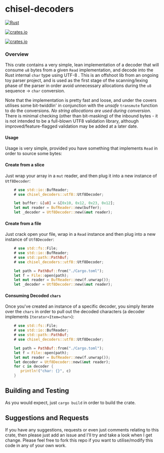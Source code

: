 
# chisel-decoders

[![Rust](https://github.com/jonnycoombes/chisel-decoders/actions/workflows/rust.yml/badge.svg)](https://github.com/jonnycoombes/chisel-decoders/actions/workflows/rust.yml)

[![crates.io](https://img.shields.io/crates/v/chisel-decoders.svg)](https://crates.io/crates/chisel-decoders)

[![crates.io](https://img.shields.io/crates/l/chisel-decoders.svg)](https://crates.io/crates/chisel-decoders)

### Overview

This crate contains a very simple, lean implementation of a decoder that will consume `u8` bytes from a given
`Read` implementation, and decode into the Rust internal `char` type using UTF-8 . This is an offshoot lib from an
ongoing toy parser project, and is used as the first stage of the scanning/lexing phase of the parser in order avoid
unnecessary allocations during the `u8` sequence -> `char` conversion.

Note that the implementation is pretty fast and loose, and under the covers utilises some bit-twiddlin' in
conjunction with the *unsafe* `transmute` function to do the conversions. *No string allocations are used during
conversion*. There is minimal checking (other than bit-masking) of the inbound bytes - it is not intended to be
a full-blown UTF8 validation library, although improved/feature-flagged validation may be added at a later date.

#### Usage

Usage is very simple, provided you have something that implements `Read` in order to source some bytes:

#### Create from a slice

Just wrap your array in a `mut` reader, and then plug it into a new instance of `Utf8Decoder`:

```rust
    # use std::io::BufReader;
    # use chisel_decoders::utf8::Utf8Decoder;

    let buffer: &[u8] = &[0x10, 0x12, 0x23, 0x12];
    let mut reader = BufReader::new(buffer);
    let _decoder = Utf8Decoder::new(&mut reader);
```

#### Create from a file

Just crack open your file, wrap in a `Read` instance and then plug into a new instance of `Utf8Decoder`:

```rust
    # use std::fs::File;
    # use std::io::BufReader;
    # use std::path::PathBuf;
    # use chisel_decoders::utf8::Utf8Decoder;

    let path = PathBuf::from("./Cargo.toml");
    let f = File::open(path);
    let mut reader = BufReader::new(f.unwrap());
    let _decoder = Utf8Decoder::new(&mut reader);
```
#### Consuming Decoded `chars`

Once you've created an instance of a specific decoder, you simply iterate over the `chars` in
order to pull out the decoded characters (a decoder implements `Iterator<Item=char>`):

```rust
    # use std::fs::File;
    # use std::io::BufReader;
    # use std::path::PathBuf;
    # use chisel_decoders::utf8::Utf8Decoder;

    let path = PathBuf::from("./Cargo.toml");
    let f = File::open(path);
    let mut reader = BufReader::new(f.unwrap());
    let decoder = Utf8Decoder::new(&mut reader);
    for c in decoder {
       println!("char: {}", c)
    }
```


## Building and Testing

As you would expect, just `cargo build` in order to build the crate.

## Suggestions and Requests

If you have any suggestions, requests or even just comments relating to this crate, then please just add an issue and
I'll try and take a look when I get change.  Please feel free to fork this repo if you want to utilise/modify this code
in any of your own work.
